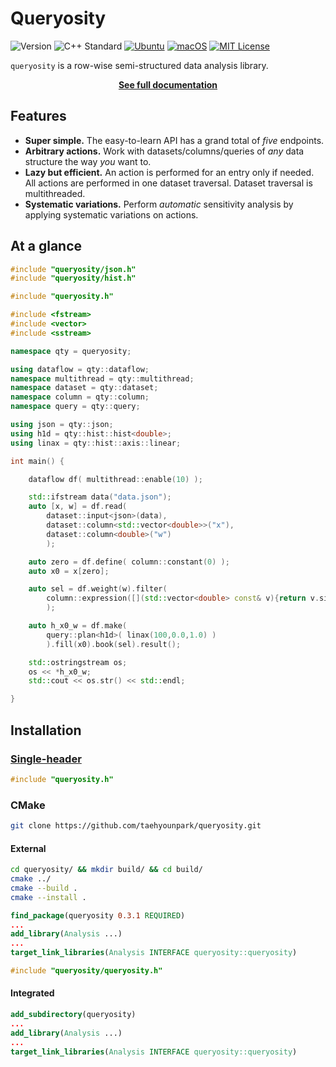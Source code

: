 # Queryosity

![Version](https://img.shields.io/badge/Version-0.3.1-blue.svg)
![C++ Standard](https://img.shields.io/badge/C++-17-blue.svg)
[![Ubuntu](https://github.com/taehyounpark/analogical/actions/workflows/ubuntu.yml/badge.svg?branch=master)](https://github.com/taehyounpark/analogical/actions/workflows/ubuntu.yml)
[![macOS](https://github.com/taehyounpark/analogical/actions/workflows/macos.yml/badge.svg?branch=master)](https://github.com/taehyounpark/analogical/actions/workflows/macos.yml)
[![MIT License](https://img.shields.io/badge/License-MIT-yellow.svg)](https://opensource.org/licenses/MIT)

`queryosity` is a row-wise semi-structured data analysis library.

<p align="center">
	<strong> <a href="https://taehyounpark.github.io/queryosity/">See full documentation</a></strong>
</p>

## Features

- **Super simple.** The easy-to-learn API has a grand total of *five* endpoints.
- **Arbitrary actions.** Work with datasets/columns/queries of *any* data structure the way *you* want to.
- **Lazy but efficient.** An action is performed for an entry only if needed. All actions are performed in one dataset traversal. Dataset traversal is multithreaded.
- **Systematic variations.** Perform *automatic* sensitivity analysis by applying systematic variations on actions.

## At a glance
```cpp
#include "queryosity/json.h"
#include "queryosity/hist.h"

#include "queryosity.h"

#include <fstream>
#include <vector>
#include <sstream>

namespace qty = queryosity;

using dataflow = qty::dataflow;
namespace multithread = qty::multithread;
namespace dataset = qty::dataset;
namespace column = qty::column;
namespace query = qty::query;

using json = qty::json;
using h1d = qty::hist::hist<double>;
using linax = qty::hist::axis::linear;

int main() {

	dataflow df( multithread::enable(10) );

	std::ifstream data("data.json");
	auto [x, w] = df.read( 
		dataset::input<json>(data), 
		dataset::column<std::vector<double>>("x"),
		dataset::column<double>("w") 
		);

	auto zero = df.define( column::constant(0) );
	auto x0 = x[zero];

	auto sel = df.weight(w).filter(
		column::expression([](std::vector<double> const& v){return v.size()}), x
		);

	auto h_x0_w = df.make( 
		query::plan<h1d>( linax(100,0.0,1.0) ) 
		).fill(x0).book(sel).result();

	std::ostringstream os;
	os << *h_x0_w;
	std::cout << os.str() << std::endl;

}
```

## Installation

### [Single-header](https://raw.githubusercontent.com/taehyounpark/queryosity/master/queryosity.h)
```cpp
#include "queryosity.h"
```
### CMake
```sh
git clone https://github.com/taehyounpark/queryosity.git
``````
#### External
```sh
cd queryosity/ && mkdir build/ && cd build/
cmake ../
cmake --build .
cmake --install .
```
```cmake
find_package(queryosity 0.3.1 REQUIRED)
...
add_library(Analysis ...)
...
target_link_libraries(Analysis INTERFACE queryosity::queryosity)
```
```cpp
#include "queryosity/queryosity.h"
```
#### Integrated
```cmake
add_subdirectory(queryosity)
...
add_library(Analysis ...)
...
target_link_libraries(Analysis INTERFACE queryosity::queryosity)
```
